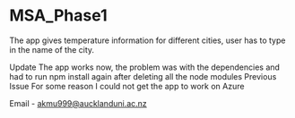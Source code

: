 # MSA_Phase1

The app gives temperature information for different cities, user has to type in the name of the city. 

Update
The app works now, the problem was with the dependencies and had to run npm install again after deleting all the node modules
Previous Issue
For some reason I could not get the app to work on Azure

Email - akmu999@aucklanduni.ac.nz
